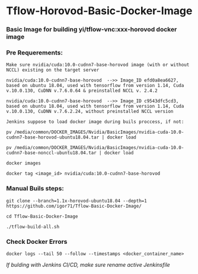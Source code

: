 # Tflow-Horovod-Basic-Docker-Image
### Basic Image for building yi/tflow-vnc:xxx-horovod docker image

### Pre Requerements:
```
Make sure nvidia/cuda:10.0-cudnn7-base-horovod image (with or without NCCL) existing on the target server

nvidia/cuda:10.0-cudnn7-base-horovod  -->> Image_ID efd0a8ea6627, based on ubuntu 18.04, used with tensorflow from version 1.14, Cuda v.10.0.130, CuDNN v.7.6.0.64 & preinstalled NCCL v. 2.4.2

nvidia/cuda:10.0-cudnn7-base-horovod  -->> Image_ID c9543dfc5cd3, based on ubuntu 18.04, used with tensorflow from version 1.14, Cuda v.10.0.130, CuDNN v.7.6.2.24, without preinstalled NCCL version

Jenkins suppose to load docker image during buils proccess, if not:

pv /media/common/DOCKER_IMAGES/Nvidia/BasicImages/nvidia-cuda-10.0-cudnn7-base-horovod-ubuntu18.04.tar | docker load

pv /media/common/DOCKER_IMAGES/Nvidia/BasicImages/nvidia-cuda-10.0-cudnn7-base-nonccl-ubuntu18.04.tar | docker load

docker images

docker tag <image_id> nvidia/cuda:10.0-cudnn7-base-horovod
```

### Manual Buils steps:
```
git clone --branch=1.1x-horovod-ubuntu18.04 --depth=1 https://github.com/igor71/Tflow-Basic-Docker-Image/

cd Tflow-Basic-Docker-Image

./tflow-build-all.sh
```
### Check Docker Errors
```
docker logs --tail 50 --follow --timestamps <docker_container_name>
```

*If bulding with Jenkins CI/CD, make sure rename active Jenkinsfile*
